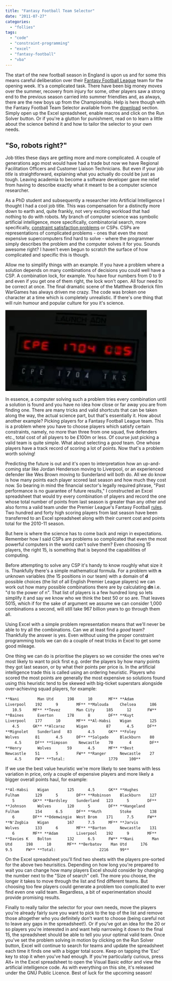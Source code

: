 ```yaml
---
title: "Fantasy Football Team Selector"
date: "2011-07-27"
categories: 
  - "follies"
tags: 
  - "code"
  - "constraint-programming"
  - "excel"
  - "fantasy-football"
  - "vba"
---
```


The start of the new football season in England is upon us and for some this means careful deliberation over their [Fantasy Football League](http://fantasy.premierleague.com/) team for the opening week. It's a complicated task. There have been big money moves over the summer, recovery from injury for some, other players saw a strong end to the previous season carried into summer friendlies and, as always, there are the new boys up from the Championship. Help is here though with the Fantasy Football Team Selector available from the [download](https://github.com/lifebeyondfife/FantasyFootball) section. Simply open up the Excel spreadsheet, enable macros and click on the Run Solver button. Or if you're a glutton for punishment, read on to learn a little about the science behind it and how to tailor the selector to your own needs.

## "So, robots right?"

Job titles these days are getting more and more complicated. A couple of generations ago most would have had a trade but now we have Regional Facilitation Officers and Customer Liaison Technicians. But even if your job _title_ is straightforward, explaining what you actually do could be just as tough. Leaving academia to become a software developer gave me relief from having to describe exactly what it meant to be a computer science researcher.

As a PhD student and subsequently a researcher into Artificial Intelligence I thought I had a cool job title. This was compensation for a distinctly more down to earth and, quite frankly, not very exciting workload that had nothing to do with robots. My branch of computer science was symbolic artificial intelligence, more specifically, combinatorial search, more specifically, [constraint satisfaction problems](http://en.wikipedia.org/wiki/Constraint_satisfaction_problem) or CSPs. CSPs are representations of complicated problems - ones that even the most expensive supercomputers find hard to solve - where the programmer simply describes the problem and the computer solves it for you. Sounds awesome right? I haven't even begun to scratch the surface of how complicated and specific this is though.

Allow me to simplify things with an example. If you have a problem where a solution depends on many combinations of decisions you could well have a CSP. A combination lock, for example. You have four numbers from 0 to 9 and even if you get one of them right, the lock won't open. All four need to be correct at once. The final dramatic scene of the Matthew Broderick film WarGames has always driven me crazy. The code was broken one character at a time which is completely unrealistic. If there's one thing that will ruin humour and popular culture for you it's science.

![](../images/wargames.jpg)

In essence, a computer solving such a problem tries every combination until a solution is found and you have no idea how close or far away you are from finding one. There are many tricks and valid shortcuts that can be taken along the way, the actual science part, but that's essentially it. How about another example? Picking players for a Fantasy Football League team. This is a problem where you have to choose players which satisfy certain constraints, namely, no more than three from one squad, five defenders etc., total cost of all players to be £100m or less. Of course just picking a valid team is quite simple. What about selecting a _good_ team. One whose players have a track record of scoring a lot of points. Now that's a problem worth solving!

Predicting the future is out and it's open to interpretation how an up-and-coming star like Jordan Henderson moving to Liverpool, or an experienced defender like Wes Brown moving to Sunderland will both do. All we do know is how many points each player scored last season and how much they cost now. So bearing in mind the financial sector's legally required phrase, "Past performance is no guarantee of future results," I constructed an Excel spreadsheet that would try every combination of players and record the one whose total number of points from last season is greater than any other and also forms a valid team under the Premier League's Fantasy Football [rules](http://fantasy.premierleague.com/rules/). Two hundred and forty high scoring players from last season have been transferred to an Excel spreadsheet along with their current cost and points total for the 2010-11 season.

But here is where the science has to come back and reign in expectations. Remember how I said CSPs are problems so complicated that even the most powerful computers in the world can't solve them? Even choosing 15 players, the right 15, is something that is beyond the capabilities of computing.

Before attempting to solve any CSP it's handy to know roughly what size it is. Thankfully there's a simple mathematical formula. For a problem with **n** unknown variables (the 15 positions in our team) with a domain of **d** possible choices (the list of all English Premier League players) we can work out how many possible combinations there are by calculating **dn** i.e. "d to the power of n". That list of players is a few hundred long so lets simplify it and say we know who we think the best 50 or so are. That leaves 5015, which if for the sake of argument we assume we can consider 1,000 combinations a second, will still take 967 billion years to go through them all.

Using Excel with a simple problem representation means that we'll never be able to try all the combinations. Can we at least find a _good_ team? Thankfully the answer is yes. Even without using the proper constraint programming tools we can do a couple of neat tricks in Excel to get some good mileage.

One thing we can do is prioritise the players so we consider the ones we're most likely to want to pick first e.g. order the players by how many points they got last season, or by what their points per price is. In the artificial intelligence trade this is called using an ordering heuristic. Players who scored the most points are generally the most expensive so solutions found using this heuristic tend to be skewed with big-ticket superstars alongside over-achieving squad players, for example:

`**Nani        Man Utd      198      10       MF** **Adam        Liverpool    192      9        MF** **Malouda     Chelsea      186      10.5     MF** **Tevez       Man City     185      12       FW** **Baines      Everton      178      8        DF** **Kuyt        Liverpool    177      10       MF** **Al-Habsi    Wigan        125      4.5      GK** **Alcaraz     Wigan        87       4.5      DF** **Mignolet    Sunderland   83       4.5      GK** **Foley       Wolves       81       4.5      DF** **Salgado     Blackburn    80       4.5      DF** **Simpson     Newcastle    70       4        DF** **Henry       Wolves       59       4.5      MF** **Best        Newcastle    51       5        FW** **Ranger      Newcastle    27       4.5      FW** **Total:                   1779     100**`

If we use the best value heuristic we're more likely to see teams with less variation in price, only a couple of expensive players and more likely a bigger overall points haul, for example:

`**Al-Habsi    Wigan        125      4.5      GK** **Hughes      Fulham       129      5        DF** **Robinson    Blackburn    127      5        GK** **Bardsley    Sunderland   123      5        DF** **Johnson     Wolves       120      5        DF** **Hangeland   Fulham       154      6.5      DF** **Huth        Stoke        138      6        DF** **Odemwingie  West Brom    171      7.5      FW** **N'Zogbia    Wigan        167      7.5      MF** **Jarvis      Wolves       133      6        MF** **Barton      Newcastle    131      6        MF** **Adam        Liverpool    192      9        MF** **Davies K    Bolton       132      6.5      FW** **Nani        Man Utd      198      10       MF** **Berbatov    Man Utd      176      9.5      FW** **Total:                   2216     99**`

On the Excel spreadsheet you'll find two sheets with the players pre-sorted for the above two heurisitics. Depending on how long you're prepared to wait you can change how many players Excel should consider by changing the number next to the "Size of search" cell. The more you choose, the longer it takes to move through the list and find different teams. But choosing too few players could generate a problem too complicated to ever find even one valid team. Regardless, a bit of experimentation should provide promising results.

Finally to really tailor the selector for your own needs, move the players you're already fairly sure you want to pick to the top of the list and remove those altogether who you definitely don't want to choose (being careful not to leave any gaps in the spreadsheet!). Or if you've got an idea for the 20 or so players you're interested in and want help narrowing it down to the final 15, the spreadsheet should be able to tell you your optimal valid team. Once you've set the problem solving in motion by clicking on the Run Solver button, Excel will continue to search for teams and update the spreadsheet each time it finds one with a bigger total score. Keep on tapping the 'Esc' key to stop it when you've had enough. If you're particularly curious, press Alt+<F11> in the Excel spreadsheet to open the Visual Basic editor and view the artificial intelligence code. As with everything on this site, it's released under the GNU Public Licence. Best of luck for the upcoming season!

